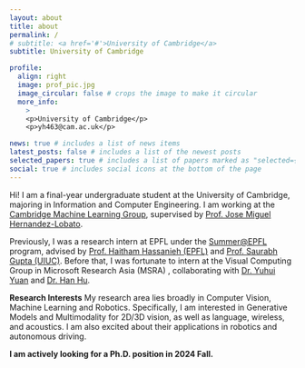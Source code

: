 ```yaml
---
layout: about
title: about
permalink: /
# subtitle: <a href='#'>University of Cambridge</a>
subtitle: University of Cambridge

profile:
  align: right
  image: prof_pic.jpg
  image_circular: false # crops the image to make it circular
  more_info: 
    >
    <p>University of Cambridge</p>
    <p>yh463@cam.ac.uk</p>

news: true # includes a list of news items
latest_posts: false # includes a list of the newest posts
selected_papers: true # includes a list of papers marked as "selected={true}"
social: true # includes social icons at the bottom of the page
---
```


Hi! I am a final-year undergraduate student at the University of Cambridge, majoring in Information and Computer Engineering. I am working at the [Cambridge Machine Learning Group](https://mlg.eng.cam.ac.uk/), supervised by [Prof. Jose Miguel Hernandez-Lobato](https://jmhl.org/). 

Previously, I was a research intern at EPFL under the [Summer@EPFL](https://summer.epfl.ch/) program, advised by [Prof. Haitham Hassanieh (EPFL)](https://people.epfl.ch/haitham.alhassanieh/?lang=en) and [Prof. Saurabh Gupta (UIUC)](https://saurabhg.web.illinois.edu/). Before that, I was fortunate to intern at the Visual Computing Group in Microsoft Research Asia (MSRA) , collaborating with [Dr. Yuhui Yuan](https://www.microsoft.com/en-us/research/people/yuyua/) and [Dr. Han Hu](https://ancientmooner.github.io/). 

**Research Interests** My research area lies broadly in Computer Vision, Machine Learning and Robotics. Specifically, I am interested in Generative Models and Multimodality for 2D/3D vision, as well as language, wireless, and acoustics. I am also excited about their applications in robotics and autonomous driving. 

**I am actively looking for a Ph.D. position in 2024 Fall.**
